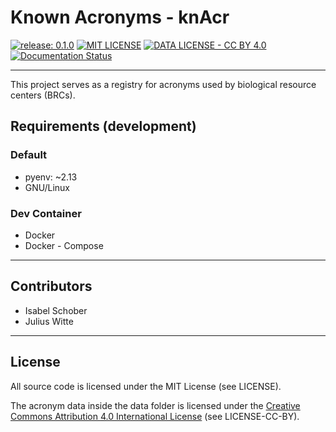 # Known Acronyms - knAcr

[![release: 0.1.0](https://img.shields.io/badge/rel-0.1.0-blue.svg?style=flat-square)](https://github.com/artdotlis/knAcr)
[![MIT LICENSE](https://img.shields.io/badge/License-MIT-brightgreen.svg?style=flat-square)](https://choosealicense.com/licenses/mit/)
[![DATA LICENSE - CC BY 4.0](https://img.shields.io/badge/Data%20License-CC%20BY%204.0-brightgreen.svg?style=flat-square)](http://creativecommons.org/licenses/by/4.0/)
[![Documentation Status](https://img.shields.io/badge/docs-GitHub-blue.svg?style=flat-square)](https://artdotlis.github.io/knAcr/)

---

This project serves as a registry for acronyms used by biological resource centers (BRCs).

## Requirements (development)

### Default

-   pyenv: ~2.13
-   GNU/Linux

### Dev Container

-   Docker
-   Docker - Compose

---

## Contributors

- Isabel Schober
- Julius Witte

---

## License

All source code is licensed under the MIT License (see LICENSE).

The acronym data inside the data folder is licensed under the [Creative Commons Attribution 4.0 International License](http://creativecommons.org/licenses/by/4.0/) (see LICENSE-CC-BY).
